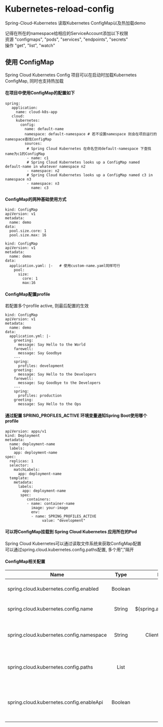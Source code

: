 # Kubernetes-reload-config
Spring-Cloud-Kubernetes 读取Kubernetes ConfigMap以及热加载demo

记得在所在的namespace给相应的ServiceAccount添加以下权限  
资源 "configmaps", "pods", "services", "endpoints", "secrets"  
操作 "get", "list", "watch"  

## 使用 ConfigMap
Spring Cloud Kubernetes Config 项目可以在启动时加载Kubernetes ConfigMap, 同时也支持热加载  
 
#### 在项目中使用ConfigMap的配置如下
```
spring:  
   application:  
     name: cloud-k8s-app  
   cloud:  
     kubernetes:  
       config:  
         name: default-name  
         namespace: default-namespace # 若不设置namespace 则会在项目运行的namespace查找ConfigMap
         sources:  
          # Spring Cloud Kubernetes 在命名空间default-namespace 下查找name为c1的ConfigMap
          - name: c1  
          # Spring Cloud Kubernetes looks up a ConfigMap named default-name in whatever namespace n2  
          - namespace: n2  
          # Spring Cloud Kubernetes looks up a ConfigMap named c3 in namespace n3  
          - namespace: n3  
            name: c3  
```
#### ConfigMap的两种基础使用方式
```
kind: ConfigMap
apiVersion: v1
metadata:
  name: demo
data:
  pool.size.core: 1
  pool.size.max: 16
```
```
kind: ConfigMap
apiVersion: v1
metadata:
  name: demo
data:
  application.yaml: |-   # 使用custom-name.yaml同样可行
    pool:
      size:
        core: 1
        max:16
```
#### ConfigMap配置profile
若配置多个profile active, 则最后配置的生效
```
kind: ConfigMap
apiVersion: v1
metadata:
  name: demo
data:
  application.yml: |-
    greeting:
      message: Say Hello to the World
    farewell:
      message: Say Goodbye
    ---
    spring:
      profiles: development
    greeting:
      message: Say Hello to the Developers
    farewell:
      message: Say Goodbye to the Developers
    ---
    spring:
      profiles: production
    greeting:
      message: Say Hello to the Ops
```
#### 通过配置 SPRING_PROFILES_ACTIVE 环境变量通知Spring Boot使用哪个profile
```
apiVersion: apps/v1
kind: Deployment
metadata:
  name: deployment-name
  labels:
    app: deployment-name
spec:
  replicas: 1
  selector:
    matchLabels:
      app: deployment-name
  template:
    metadata:
      labels:
        app: deployment-name
	   spec:
		  containers:
		  - name: container-name
		    image: your-image
		    env:
		    - name: SPRING_PROFILES_ACTIVE
			     value: "development"
```
#### 可以将ConfigMap挂载到 Spring Cloud Kubernetes 应用所在的Pod
Spring Cloud Kubernetes可以通过读取文件系统来获取ConfigMap配置  
可以通过spring.cloud.kubernetes.config.paths配置, 多个用","隔开  

#### ConfigMap相关配置
| Name      | Type     | Default     | Description     |
| ---------- | :-----------:  | :-----------: | :-----------: |
| spring.cloud.kubernetes.config.enabled | Boolean  | true  | Enable ConfigMaps PropertySource |
| spring.cloud.kubernetes.config.name | String  | ${spring.application.name}  | Sets the name of ConfigMap to look up |
| spring.cloud.kubernetes.config.namespace | String  | Client namespace  | Sets the Kubernetes namespace where to lookup |
| spring.cloud.kubernetes.config.paths | List  | null  | Sets the paths where ConfigMap instances are mounted |
| spring.cloud.kubernetes.config.enableApi | Boolean  | true  | Enable or disable consuming ConfigMap instances through APIs |





















